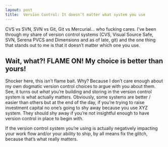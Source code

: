 ```yaml
---
layout: post
title:  Version Control: It doesn’t matter what system you use
---
```


CVS vs SVN, SVN vs Git, Git vs Mercurial… who fucking cares. I’ve been through my share of version control systems (CVS, Visual Source Safe, SVN, Serena PVCS and Dimensions and as of late, git) and the one thing that stands out to me is that it doesn’t matter which one you use.

## Wait, what?! FLAME ON! My choice is better than yours!

Shocker here, this isn’t flame bait. Why? Because I don’t care enough about my own dogmatic version control choices to argue with you about them. See, it turns out *what* you’re building and storing in the version control system is what actually matters. Obviously, some systems are better / easier than others but at the end of the day, if you’re trying to raise investment capital no one’s going to shy away because you use XYZ system. They should shy away if you’re not insightful enough to have version control in place to begin with.

If the version control system you’re using is actually negatively impacting your work flow and/or your ability to ship, by all means fix the glitch, because that’s what really matters.
